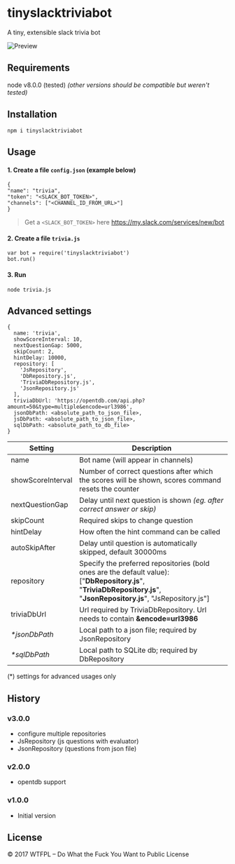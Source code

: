 # tinyslacktriviabot

A tiny, extensible slack trivia bot

![Preview](http://i.imgur.com/p3nz1Pn.png)

## Requirements

node v8.0.0 (tested)
_(other versions should be compatible but weren't tested)_

## Installation

```npm i tinyslacktriviabot```

## Usage

#### 1. Create a file `config.json` (example below)
  ```
{
  "name": "trivia",
  "token": "<SLACK_BOT_TOKEN>",
  "channels": ["<CHANNEL_ID_FROM_URL>"]
}
 ```
 > Get a `<SLACK_BOT_TOKEN>` here https://my.slack.com/services/new/bot
 
#### 2. Create a file `trivia.js`
 
 ```
var bot = require('tinyslacktriviabot')
bot.run()
```

#### 3. Run
```node trivia.js```


## Advanced settings 
```
{
  name: 'trivia',
  showScoreInterval: 10,
  nextQuestionGap: 5000,
  skipCount: 2,
  hintDelay: 10000,
  repository: [
    'JsRepository',
    'DbRepository.js',
    'TriviaDbRepository.js',
    'JsonRepository.js'
  ],
  triviaDbUrl: 'https://opentdb.com/api.php?amount=50&type=multiple&encode=url3986',
  jsonDbPath: <absolute_path_to_json_file>,
  jsDbPath: <absolute_path_to_json_file>,
  sqlDbPath: <absolute_path_to_db_file>
}
```

| Setting  | Description |
| ------------- | ------------- |
| name  | Bot name (will appear in channels) |
| showScoreInterval  | Number of correct questions after which the scores will be shown, scores command resets the counter  |
| nextQuestionGap | Delay until next question is shown _(eg. after correct answer or skip)_ |
| skipCount | Required skips to change question |
| hintDelay | How often the hint command can be called |
| autoSkipAfter | Delay until question is automatically skipped, default 30000ms |
| repository | Specify the preferred repositories (bold ones are the default value): ["**DbRepository.js**", "**TriviaDbRepository.js**", "**JsonRepository.js**", "JsRepository.js"] |
| triviaDbUrl | Url required by TriviaDbRepository. Url needs to contain **&encode=url3986** |
| _*jsonDbPath_ | Local path to a json file; required by JsonRepository |
| _*sqlDbPath_ | Local path to SQLite db; required by DbRepository |

(*) settings for advanced usages only

## History

### v3.0.0 
* configure multiple repositories
* JsRepository (js questions with evaluator)
* JsonRepository (questions from json file)

### v2.0.0 
* opentdb support

### v1.0.0 
* Initial version

## License

© 2017 WTFPL – Do What the Fuck You Want to Public License
